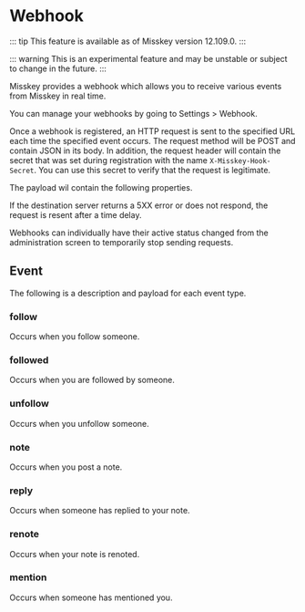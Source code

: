 # Webhook

::: tip
This feature is available as of Misskey version 12.109.0.
:::

::: warning
This is an experimental feature and may be unstable or subject to change in the future.
:::

Misskey provides a webhook which allows you to receive various events from Misskey in real time.

You can manage your webhooks by going to Settings > Webhook.

Once a webhook is registered, an HTTP request is sent to the specified URL each time the specified event occurs. The request method will be POST and contain JSON in its body.
In addition, the request header will contain the secret that was set during registration with the name `X-Misskey-Hook-Secret`. You can use this secret to verify that the request is legitimate.

The payload wil contain the following properties.

<MkSchemaViewerItemObject :schema="{
	type: 'object',
	properties: {
		hookId: {
			type: 'string',
			description: 'Webhook ID',
		},
		userId: {
			type: 'string',
			description: 'User ID of webhook creator',
		},
		eventId: {
			type: 'string',
			description: 'Event ID',
		},
		createdAt: {
			type: 'integer',
			description: 'Date and time of event occurrence (UNIX time, ms)',
		},
		type: {
			type: 'string',
			description: 'Event type',
		},
		body: {
			type: 'object',
			description: 'Event payload',
		},
	}
}"/>

If the destination server returns a 5XX error or does not respond, the request is resent after a time delay.

Webhooks can individually have their active status changed from the administration screen to temporarily stop sending requests.

## Event

The following is a description and payload for each event type.

### follow

Occurs when you follow someone.

<MkSchemaViewerItemObject :schema="{
	type: 'object',
	properties: {
		user: {
			$ref: 'misskey://User',
			description: 'User that is followed',
		},
	}
}"/>

### followed

Occurs when you are followed by someone.

<MkSchemaViewerItemObject :schema="{
	type: 'object',
	properties: {
		user: {
			$ref: 'misskey://User',
			description: 'User that is following you',
		},
	}
}"/>

### unfollow

Occurs when you unfollow someone.

<MkSchemaViewerItemObject :schema="{
	type: 'object',
	properties: {
		user: {
			$ref: 'misskey://User',
			description: 'The user being unfollowed',
		},
	}
}"/>

### note

Occurs when you post a note.

<MkSchemaViewerItemObject :schema="{
	type: 'object',
	properties: {
		note: {
			$ref: 'misskey://Note',
			description: 'The composed note',
		},
	}
}"/>

### reply

Occurs when someone has replied to your note.

<MkSchemaViewerItemObject :schema="{
	type: 'object',
	properties: {
		note: {
			$ref: 'misskey://Note',
			description: 'The reply',
		},
	}
}"/>

### renote

Occurs when your note is renoted.

<MkSchemaViewerItemObject :schema="{
	type: 'object',
	properties: {
		note: {
			$ref: 'misskey://Note',
			description: 'Renote',
		},
	}
}"/>

### mention

Occurs when someone has mentioned you.

<MkSchemaViewerItemObject :schema="{
	type: 'object',
	properties: {
		note: {
			$ref: 'misskey://Note',
			description: 'The note that contains the mention',
		},
	}
}"/>
